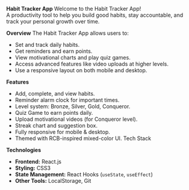 **Habit Tracker App**
Welcome to the Habit Tracker App!  
A productivity tool to help you build good habits, stay accountable, and track your personal growth over time.

**Overview**
The Habit Tracker App allows users to:
- Set and track daily habits.
- Get reminders and earn points.
- View motivational charts and play quiz games.
- Access advanced features like video uploads at higher levels.
- Use a responsive layout on both mobile and desktop.

**Features**
- Add, complete, and view habits.
- Reminder alarm clock for important times.
- Level system: Bronze, Silver, Gold, Conqueror.
- Quiz Game to earn points daily.
- Upload motivational videos (for Conqueror level).
- Streak chart and suggestion box.
- Fully responsive for mobile & desktop.
- Themed with RCB-inspired mixed-color UI.
Tech Stack

**Technologies**

- **Frontend:** React.js
- **Styling:** CSS3
- **State Management:** React Hooks (`useState`, `useEffect`)
- **Other Tools:** LocalStorage, Git
